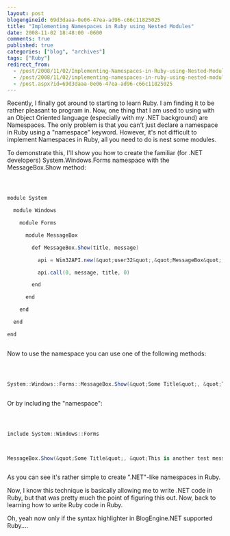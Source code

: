 ```yaml
---
layout: post
blogengineid: 69d3daaa-0e06-47ea-ad96-c66c11825025
title: "Implementing Namespaces in Ruby using Nested Modules"
date: 2008-11-02 18:48:00 -0600
comments: true
published: true
categories: ["blog", "archives"]
tags: ["Ruby"]
redirect_from: 
  - /post/2008/11/02/Implementing-Namespaces-in-Ruby-using-Nested-Modules
  - /post/2008/11/02/implementing-namespaces-in-ruby-using-nested-modules
  - /post.aspx?id=69d3daaa-0e06-47ea-ad96-c66c11825025
---
```

<!-- more -->


Recently, I finally got around to starting to learn Ruby. I am finding it to be rather pleasant to program in. Now, one thing that I am used to using with an Object Oriented language (especially with my .NET background) are Namespaces. The only problem is that you can&#39;t just declare a namespace in Ruby using a &quot;namespace&quot; keyword. However, it&#39;s not difficult to implement Namespaces in Ruby, all you need to do is nest some modules.



To demonstrate this, I&#39;ll show you how to create the familiar (for .NET developers) System.Windows.Forms namespace with the MessageBox.Show method:



```csharp



module System

  module Windows

    module Forms

      module MessageBox

        def MessageBox.Show(title, message)

          api = Win32API.new(&quot;user32&quot;,&quot;MessageBox&quot;,[&quot;L&quot;,&quot;P&quot;,&quot;P&quot;,&quot;L&quot;],&quot;I&quot;)

          api.call(0, message, title, 0)

        end

      end

    end

  end

end 



```



Now to use the namespace you can use one of the following methods:



```csharp



System::Windows::Forms::MessageBox.Show(&quot;Some Title&quot;, &quot;This is a test message.&quot;) 



``` 



Or by including the &quot;namespace&quot;:



```csharp



include System::Windows::Forms



MessageBox.Show(&quot;Some Title&quot;, &quot;This is another test message.&quot;)



```



As you can see it&#39;s rather simple to create &quot;.NET&quot;-like namespaces in Ruby.



Now, I know this technique is basically allowing me to write .NET code in Ruby, but that was pretty much the point of figuring this out. Now, back to learning how to write Ruby code in Ruby.



 



Oh, yeah now only if the syntax highlighter in BlogEngine.NET supported Ruby.... 

